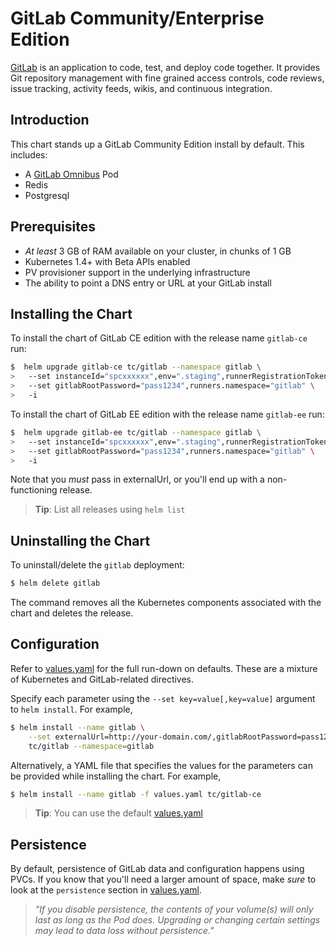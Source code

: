 # GitLab Community/Enterprise Edition

[GitLab](https://about.gitlab.com/) is an application to code, test, and deploy code together. It provides Git repository management with fine grained access controls, code reviews, issue tracking, activity feeds, wikis, and continuous integration.

## Introduction

This chart stands up a GitLab Community Edition install by default. This includes:

- A [GitLab Omnibus](https://docs.gitlab.com/omnibus/) Pod
- Redis
- Postgresql

## Prerequisites

- _At least_ 3 GB of RAM available on your cluster, in chunks of 1 GB
- Kubernetes 1.4+ with Beta APIs enabled
- PV provisioner support in the underlying infrastructure
- The ability to point a DNS entry or URL at your GitLab install

## Installing the Chart

To install the chart of GitLab CE edition with the release name `gitlab-ce` run:

```bash
$  helm upgrade gitlab-ce tc/gitlab --namespace gitlab \
>   --set instanceId="spcxxxxxx",env=".staging",runnerRegistrationToken="xxxxxxxxx" \
>   --set gitlabRootPassword="pass1234",runners.namespace="gitlab" \
>   -i
```

To install the chart of GitLab EE edition with the release name `gitlab-ee` run:

```bash
$  helm upgrade gitlab-ee tc/gitlab --namespace gitlab \
>   --set instanceId="spcxxxxxx",env=".staging",runnerRegistrationToken="xxxxxxxxx" \
>   --set gitlabRootPassword="pass1234",runners.namespace="gitlab" \
>   -i
```

Note that you _must_ pass in externalUrl, or you'll end up with a non-functioning release.

> **Tip**: List all releases using `helm list`

## Uninstalling the Chart

To uninstall/delete the `gitlab` deployment:

```bash
$ helm delete gitlab
```

The command removes all the Kubernetes components associated with the chart and deletes the release.

## Configuration

Refer to [values.yaml](values.yaml) for the full run-down on defaults. These are a mixture of Kubernetes and GitLab-related directives.

Specify each parameter using the `--set key=value[,key=value]` argument to `helm install`. For example,

```bash
$ helm install --name gitlab \
    --set externalUrl=http://your-domain.com/,gitlabRootPassword=pass1234 \
    tc/gitlab --namespace=gitlab
```

Alternatively, a YAML file that specifies the values for the parameters can be provided while installing the chart. For example,

```bash
$ helm install --name gitlab -f values.yaml tc/gitlab-ce
```

> **Tip**: You can use the default [values.yaml](values.yaml)

## Persistence

By default, persistence of GitLab data and configuration happens using PVCs. If you know that you'll need a larger amount of space, make _sure_ to look at the `persistence` section in [values.yaml](values.yaml).

> *"If you disable persistence, the contents of your volume(s) will only last as long as the Pod does. Upgrading or changing certain settings may lead to data loss without persistence."*
